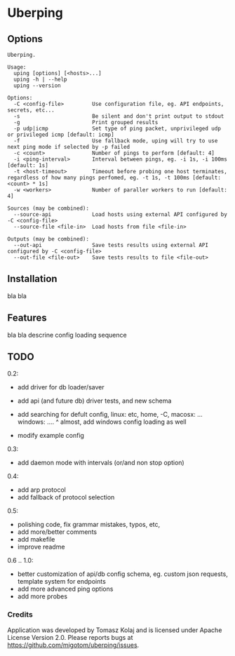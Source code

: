 # Uberping

## Options

```
Uberping.

Usage:
  uping [options] [<hosts>...]
  uping -h | --help
  uping --version

Options:
  -C <config-file>         Use configuration file, eg. API endpoints, secrets, etc...
  -s                       Be silent and don't print output to stdout
  -g                       Print grouped results
  -p udp|icmp              Set type of ping packet, unprivileged udp or privileged icmp [default: icmp]
  -f				       Use fallback mode, uping will try to use next ping mode if selected by -p failed
  -c <count>               Number of pings to perform [default: 4]
  -i <ping-interval>       Interval between pings, eg. -i 1s, -i 100ms [default: 1s]
  -t <host-timeout>        Timeout before probing one host terminates, regardless of how many pings perfomed, eg. -t 1s, -t 100ms [default: <count> * 1s]
  -w <workers>             Number of paraller workers to run [default: 4]

Sources (may be combined):
  --source-api             Load hosts using external API configured by -C <config-file>
  --source-file <file-in>  Load hosts from file <file-in>

Outputs (may be combined):
  --out-api                Save tests results using external API configured by -C <config-file>
  --out-file <file-out>    Save tests results to file <file-out>
```

## Installation

bla bla

## Features
 
bla bla
descrine config loading sequence

## TODO

0.2:
+ add driver for db loader/saver
- add api (and future db) driver tests, and new schema
+ add searching for defult config, linux: etc, home, -C, macosx: ... windows: ....
^ almost, add windows config loading as well
- modify example config

0.3:
- add daemon mode with intervals (or/and non stop option)

0.4:
- add arp protocol
- add fallback of protocol selection

0.5:
- polishing code, fix grammar mistakes, typos, etc,
- add more/better comments
- add makefile
- improve readme

0.6 .. 1.0:
- better customization of api/db config schema, eg. custom json requests, template system for endpoints
- add more advanced ping options
- add more probes

### Credits

Application was developed by Tomasz Kolaj and is licensed under Apache License Version 2.0.
Please reports bugs at https://github.com/migotom/uberping/issues.
